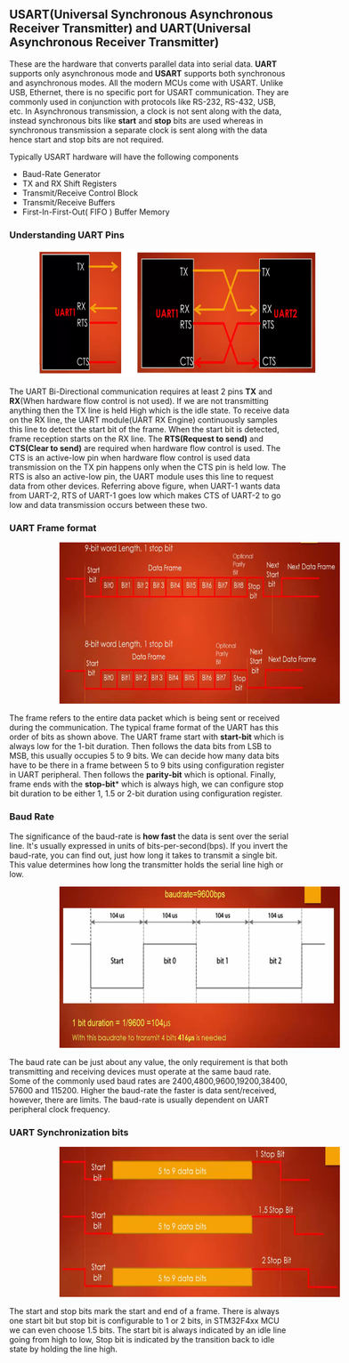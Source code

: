 ## USART(Universal Synchronous Asynchronous Receiver Transmitter) and UART(Universal Asynchronous Receiver Transmitter)
These are the hardware that converts parallel data into serial data. **UART** supports only asynchronous mode and **USART** supports both synchronous and asynchronous modes. All the modern MCUs come with USART. Unlike USB, Ethernet, there is no specific port for USART communication. They are commonly used in conjunction with protocols like RS-232, RS-432, USB, etc. In Asynchronous transmission, a clock is not sent along with the data, instead synchronous bits like **start** and **stop** bits are used whereas in synchronous transmission a separate clock is sent along with the data hence start and stop bits are not required. 

Typically USART hardware will have the following components

* Baud-Rate Generator
* TX and RX Shift Registers
* Transmit/Receive Control Block
* Transmit/Receive Buffers
* First-In-First-Out( FIFO ) Buffer Memory

### Understanding UART Pins
<img src = "UART_Images/FIgure_UART_Pins.PNG" width="700" height="230" hspace="50" >

The UART Bi-Directional communication requires at least 2 pins **TX** and **RX**(When hardware flow control is not used). If we are not transmitting anything then the  TX line is held High which is the idle state. To receive data on the RX line, the UART module(UART RX Engine) continuously samples this line to detect the start bit of the frame. When the start bit is detected, frame reception starts on the RX line. The **RTS(Request to send)** and **CTS(Clear to send)** are required when hardware flow control is used. The CTS is an active-low pin when hardware flow control is used data transmission on the TX pin happens only when the CTS pin is held low.  The RTS is also an active-low pin, the UART module uses this line to request data from other devices. Referring above figure, when UART-1 wants data from UART-2, RTS of UART-1 goes low which makes CTS of UART-2 to go low and data transmission occurs between these two.

### UART Frame format
<img src = "UART_Images/FIgure_UART_Frame.PNG" width="680" height="290" hspace="90" >

The frame refers to the entire data packet which is being sent or received during the communication. The typical frame format of the UART has this order of bits as shown above. The UART frame start with **start-bit** which is always low for the 1-bit duration. Then follows the data bits from LSB to MSB, this usually occupies 5 to 9 bits. We can decide how many data bits have to be there in a frame between 5 to 9 bits using configuration register in UART peripheral. Then follows the **parity-bit** which is optional. Finally, frame ends with the **stop-bit*** which is always high, we can configure stop bit duration to be either 1, 1.5 or 2-bit duration using configuration register.

### Baud Rate
The significance of the baud-rate is **how fast** the data is sent over the serial line. It's usually expressed in units of bits-per-second(bps). If you invert the baud-rate, you can find out, just how long it takes to transmit a single bit. This value determines how long the transmitter holds the serial line high or low.

<img src = "UART_Images/FIgure_UART_Baud_Rate.PNG" width="680" height="290" hspace="90" >

The baud rate can be just about any value, the only requirement is that both transmitting and receiving devices must operate at the same baud rate. Some of the commonly used baud rates are 2400,4800,9600,19200,38400, 57600 and 115200. Higher the baud-rate the faster is data sent/received, however, there are limits. The baud-rate is usually dependent on UART peripheral clock frequency. 

### UART Synchronization bits
<img src = "UART_Images/FIgure_UART_Synch_Bits.PNG" width="680" height="270" hspace="90" >

The start and stop bits mark the start and end of a frame. There is always one start bit but stop bit is configurable to 1 or 2 bits, in STM32F4xx MCU we can even choose 1.5 bits. The start bit is always indicated by an idle line going from high to low, Stop bit is indicated by the transition back to idle state by holding the line high.
